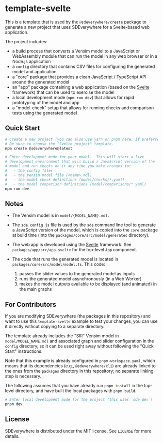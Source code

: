 # template-svelte

This is a template that is used by the `@sdeverywhere/create` package to generate a
new project that uses SDEverywhere for a Svelte-based web application.

The project includes:

- a build process that converts a Vensim model to a JavaScript or WebAssembly
  module that can run the model in any web browser or in a Node.js application
- a `config` directory that contains CSV files for configuring the generated
  model and application
- a "core" package that provides a clean JavaScript / TypeScript API around the
  generated model
- an "app" package containing a web application (based on the
  [Svelte](https://svelte.dev/) framework) that can be used to exercise the model
- a local development mode (`npm run dev`) that allows for rapid prototyping
  of the model and app
- a "model-check" setup that allows for running checks and comparison tests using
  the generated model

## Quick Start

```sh
# Create a new project (you can also use yarn or pnpm here, if preferred).
# Be sure to choose the "Svelte project" template.
npm create @sdeverywhere@latest

# Enter development mode for your model.  This will start a live
# development environment that will build a JavaScript version of the
# model and run checks on it any time you make changes to:
#   - the config files
#   - the Vensim model file (<name>.mdl)
#   - the model check definitions (model/checks/*.yaml)
#   - the model comparison definitions (model/comparisons/*.yaml)
npm run dev
```

## Notes

- The Vensim model is in `model/{MODEL_NAME}.mdl`.

- The `sde.config.js` file is used by the `sde` command line tool to generate
  a JavaScript version of the model, which is copied into the `core` package
  at build time (into the `packages/core/src/model/generated` directory).

- The web app is developed using the [Svelte](https://svelte.dev/) framework.
  See `packages/app/src/app.svelte` for the top-level `App` component.

- The code that runs the generated model is located in
  `packages/core/src/model/model.ts`. This code:
  1. passes the slider values to the generated model as inputs
  2. runs the generated model asynchronously (in a Web Worker)
  3. makes the model outputs available to be displayed (and animated) in the
     main graphs

## For Contributors

If you are modifying SDEverywhere (the packages in this repository) and want
to use this `template-svelte` example to test your changes, you can use it directly
without copying to a separate directory.

The template already includes the "SIR" Vensim model in `model/MODEL_NAME.mdl`
and associated graph and slider configuration in the `config` directory, so it
can be used right away without following the "Quick Start" instructions.

Note that this example is already configured in `pnpm-workspace.yaml`, which
means that its dependencies (e.g., `@sdeverywhere/cli`) are already linked to
the ones from the `packages` directory in this repository; no separate linking
step is necessary.

The following assumes that you have already run `pnpm install` in the top-level
directory, and have built the local packages with `pnpm build`.

```sh
# Enter local development mode for the project (this uses `sde dev`)
pnpm dev
```

## License

SDEverywhere is distributed under the MIT license. See `LICENSE` for more details.
